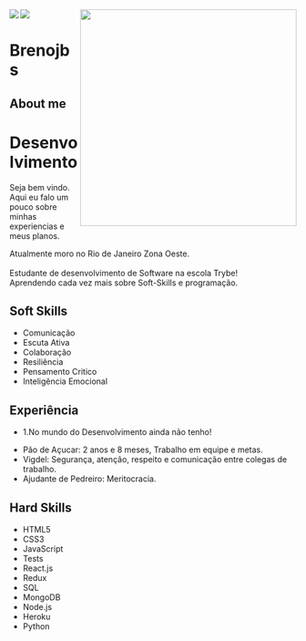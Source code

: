 <a href="https://github.com/anuraghazra/github-readme-stats">
  <img align="center" src="https://github-readme-stats.vercel.app/api/top-langs/?username=anuraghazra&langs_count=4" />
</a>
<a href="https://github.com/Brenojbs/github-readme-stats">
  <img align="left" src="https://github-readme-stats.vercel.app/api?username=Brenojbs&show_icons=true" />
</a>


<img align="right" src="https://octocat-generator-assets.githubusercontent.com/my-octocat-1617470191191.png" width="380px" heigth="380px">

# Brenojbs
## About me

<h1>Desenvolvimento</h1>
<p align="left"> Seja bem vindo. Aqui eu falo um pouco sobre minhas experiencias e meus planos. <br>
  
  Atualmente moro no Rio de Janeiro Zona Oeste.<br>
  <br>
  Estudante de desenvolvimento de Software na escola Trybe!<br>
  Aprendendo cada vez mais sobre Soft-Skills e programação.

<h2>Soft Skills</h2>

<p>
  <ul>
    <li>Comunicação</li>
    <li>Escuta Ativa</li>
    <li>Colaboração</li>
    <li>Resiliência</li>
    <li>Pensamento Critico</li>
    <li>Inteligência Emocional</li>
  </ul>
</p>


</p>
<h2>Experiência</h2>
<ul>
        <li><p>1.No mundo do Desenvolvimento ainda não tenho!</p></li>

<li>Pão de Açucar: 2 anos e 8 meses, Trabalho em equipe e metas.</li>
<li>Vigdel: Segurança, atenção, respeito e comunicação entre colegas de trabalho.</li>
<li>Ajudante de Pedreiro: Meritocracia.</li>
</ul>
<h2>Hard Skills</h2>
<p>
  <ul>
    <li>HTML5</li>
    <li>CSS3</li>
    <li>JavaScript</li>
    <li>Tests</li>
    <li>React.js</li>
    <li>Redux</li>
    <li>SQL</li>
    <li>MongoDB</li>
    <li>Node.js</li>
    <li>Heroku</li>
    <li>Python</li>
  </ul>
</p>

